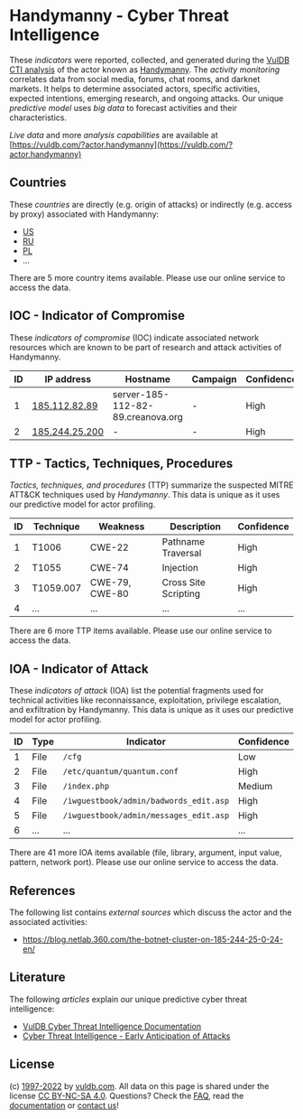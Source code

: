 # Handymanny - Cyber Threat Intelligence

These _indicators_ were reported, collected, and generated during the [VulDB CTI analysis](https://vuldb.com/?kb.cti) of the actor known as [Handymanny](https://vuldb.com/?actor.handymanny). The _activity monitoring_ correlates data from social media, forums, chat rooms, and darknet markets. It helps to determine associated actors, specific activities, expected intentions, emerging research, and ongoing attacks. Our unique _predictive model_ uses _big data_ to forecast activities and their characteristics.

_Live data_ and more _analysis capabilities_ are available at [https://vuldb.com/?actor.handymanny](https://vuldb.com/?actor.handymanny)

## Countries

These _countries_ are directly (e.g. origin of attacks) or indirectly (e.g. access by proxy) associated with Handymanny:

* [US](https://vuldb.com/?country.us)
* [RU](https://vuldb.com/?country.ru)
* [PL](https://vuldb.com/?country.pl)
* ...

There are 5 more country items available. Please use our online service to access the data.

## IOC - Indicator of Compromise

These _indicators of compromise_ (IOC) indicate associated network resources which are known to be part of research and attack activities of Handymanny.

ID | IP address | Hostname | Campaign | Confidence
-- | ---------- | -------- | -------- | ----------
1 | [185.112.82.89](https://vuldb.com/?ip.185.112.82.89) | server-185-112-82-89.creanova.org | - | High
2 | [185.244.25.200](https://vuldb.com/?ip.185.244.25.200) | - | - | High

## TTP - Tactics, Techniques, Procedures

_Tactics, techniques, and procedures_ (TTP) summarize the suspected MITRE ATT&CK techniques used by _Handymanny_. This data is unique as it uses our predictive model for actor profiling.

ID | Technique | Weakness | Description | Confidence
-- | --------- | -------- | ----------- | ----------
1 | T1006 | CWE-22 | Pathname Traversal | High
2 | T1055 | CWE-74 | Injection | High
3 | T1059.007 | CWE-79, CWE-80 | Cross Site Scripting | High
4 | ... | ... | ... | ...

There are 6 more TTP items available. Please use our online service to access the data.

## IOA - Indicator of Attack

These _indicators of attack_ (IOA) list the potential fragments used for technical activities like reconnaissance, exploitation, privilege escalation, and exfiltration by Handymanny. This data is unique as it uses our predictive model for actor profiling.

ID | Type | Indicator | Confidence
-- | ---- | --------- | ----------
1 | File | `/cfg` | Low
2 | File | `/etc/quantum/quantum.conf` | High
3 | File | `/index.php` | Medium
4 | File | `/iwguestbook/admin/badwords_edit.asp` | High
5 | File | `/iwguestbook/admin/messages_edit.asp` | High
6 | ... | ... | ...

There are 41 more IOA items available (file, library, argument, input value, pattern, network port). Please use our online service to access the data.

## References

The following list contains _external sources_ which discuss the actor and the associated activities:

* https://blog.netlab.360.com/the-botnet-cluster-on-185-244-25-0-24-en/

## Literature

The following _articles_ explain our unique predictive cyber threat intelligence:

* [VulDB Cyber Threat Intelligence Documentation](https://vuldb.com/?kb.cti)
* [Cyber Threat Intelligence - Early Anticipation of Attacks](https://www.scip.ch/en/?labs.20201022)

## License

(c) [1997-2022](https://vuldb.com/?kb.changelog) by [vuldb.com](https://vuldb.com/?kb.about). All data on this page is shared under the license [CC BY-NC-SA 4.0](https://creativecommons.org/licenses/by-nc-sa/4.0/). Questions? Check the [FAQ](https://vuldb.com/?kb.faq), read the [documentation](https://vuldb.com/?kb) or [contact us](https://vuldb.com/?contact)!
